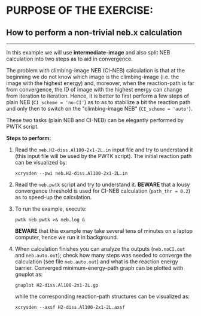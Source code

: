 # PURPOSE OF THE EXERCISE:
## How to perform a non-trivial neb.x calculation
-------------------------------------------------

In this example we will use **intermediate-image** and also split NEB
calculation into two steps as to aid in convergence.

The problem with climbing-image NEB (CI-NEB) calculation is that at
the beginning we do not know which image is the climbing-image
(i.e. the image with the highest energy) and, moreover, when the
reaction-path is far from convergence, the ID of image with the
highest energy can change from iteration to iteration. Hence, it is
better to first perform a few steps of plain NEB (`CI_scheme = 'no-CI'`)
as to as to stabilize a bit the reaction path and only then to switch
on the "climbing-image NEB" (`CI_scheme = 'auto'`).

These two tasks (plain NEB and CI-NEB) can be elegantly performed by
PWTK script. 

**Steps to perform:**

1. Read the `neb.H2-diss.Al100-2x1-2L.in` input file and try to
   understand it (this input file will be used by the PWTK
   script). The initial reaction path can be visualized by:

       xcrysden --pwi neb.H2-diss.Al100-2x1-2L.in


2. Read the `neb.pwtk` script and try to understand it.  **BEWARE**
   that a lousy convergence threshold is used for CI-NEB calculation
   (`path_thr = 0.2`) as to speed-up the calculation.


3. To run the example, execute:

       pwtk neb.pwtk >& neb.log &

   **BEWARE** that this example may take several tens of minutes on a
   laptop computer, hence we run it in background.

4. When calculation finishes you can analyze the outputs
   (`neb.noCI.out` and `neb.auto.out`); check how many steps was
   needed to converge the calculation (see file `neb.auto.out`) and
   what is the reaction energy barrier. Converged minimum-energy-path
   graph can be plotted with gnuplot as:

       gnuplot H2-diss.Al100-2x1-2L.gp

   while the corresponding reaction-path structures can be visualized as:

       xcrysden --axsf H2-diss.Al100-2x1-2L.axsf
